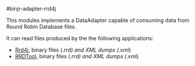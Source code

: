 #binjr-adapter-rrd4j

This modules implements a DataAdapter capable of consuming data from Round Robin Database files. 

It can read files produced by the the following applications:
  * [Rrd4j](https://github.com/rrd4j/rrd4j), binary files (*.rrd) and XML dumps (*.xml)
  * [RRDTool](https://oss.oetiker.ch/rrdtool/index.en.html), binary files (*.rrd) and XML dumps (*.xml)  
 
